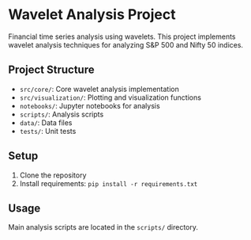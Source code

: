 # Wavelet Analysis Project

Financial time series analysis using wavelets. This project implements wavelet analysis techniques for analyzing S&P 500 and Nifty 50 indices.

## Project Structure
- `src/core/`: Core wavelet analysis implementation
- `src/visualization/`: Plotting and visualization functions
- `notebooks/`: Jupyter notebooks for analysis
- `scripts/`: Analysis scripts
- `data/`: Data files
- `tests/`: Unit tests

## Setup
1. Clone the repository
2. Install requirements: `pip install -r requirements.txt`

## Usage
Main analysis scripts are located in the `scripts/` directory.
